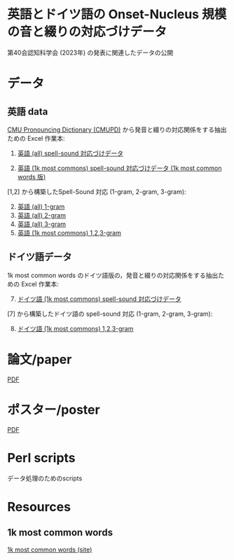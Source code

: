 # 英語とドイツ語の Onset-Nucleus 規模の音と綴りの対応づけデータ

第40会認知科学会 (2023年) の発表に関連したデータの公開

# データ

## 英語 data

[CMU Pronouncing Dictionary (CMUPD)](http://www.speech.cs.cmu.edu/cgi-bin/cmudict) から発音と綴りの対応関係をする抽出ための Excel 作業本:

1. [英語 (all) spell-sound 対応づけデータ](base-English-ipa-spell-pairs-r6.xlsx)

2. [英語 (1k most commons) spell-sound 対応づけデータ (1k most common words 版) ](base-English-ipa-spell-pairs-r6-1k-mc.xlsx)

[1,2] から構築したSpell-Sound 対応 (1-gram, 2-gram, 3-gram):

2. [英語 (all) 1-gram](data-English-spell-sound-pairing-r6e-1gram.xlsx)
4. [英語 (all) 2-gram](data-English-spell-sound-pairing-r6e-2gram.xlsx)
5. [英語 (all) 3-gram](data-English-spell-sound-pairing-r6e-3gram.xlsx)
6. [英語 (1k most commons) 1,2,3-gram](data-English-spell-sound-pairing-r6e-ngram-1k.xlsx)

## ドイツ語データ

1k most common words のドイツ語版の，発音と綴りの対応関係をする抽出ための Excel 作業本:

7. [ドイツ語 (1k most commons) spell-sound 対応づけデータ](base-German-ipa-spell-pairs-r1-1k-mc.xlsx)

[7] から構築したドイツ語の spell-sound 対応 (1-gram, 2-gram, 3-gram):

8. [ドイツ語 (1k most commons) 1,2,3-gram](data-German-spell-sound-pairing-r1a-ngram-1k.xlsx)

# 論文/paper

[PDF](https://www.jcss.gr.jp/meetings/jcss2023/proceedings/pdf/X.pdf)

# ポスター/poster

[PDF](https://www.dropbox.com/X)

# Perl scripts

データ処理のためのscripts

# Resources

## 1k most common words

[1k most common words (site)](https://1000mostcommonwords.com/)

